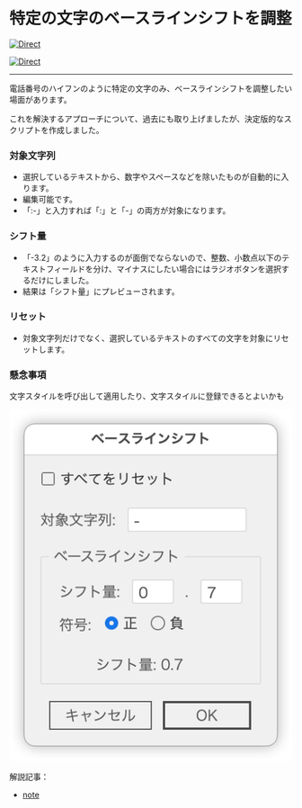 # 特定の文字のベースラインシフトを調整

[![Direct](https://img.shields.io/badge/Direct%20Link-SmartBaselineShifter.jsx-ffcc00.svg)](https://github.com/swwwitch/illustrator-scripts/blob/master/jsx/text/SmartBaselineShifter.jsx)

[![Direct](https://img.shields.io/badge/Back%20to%20home-All%20scripts-cccccc.svg)](https://github.com/swwwitch/illustrator-scripts/blob/master/README.md)

---

電話番号のハイフンのように特定の文字のみ、ベースラインシフトを調整したい場面があります。

これを解決するアプローチについて、過去にも取り上げましたが、決定版的なスクリプトを作成しました。

### 対象文字列

- 選択しているテキストから、数字やスペースなどを除いたものが自動的に入ります。
- 編集可能です。
- 「:-」と入力すれば「:」と「-」の両方が対象になります。

### シフト量

- 「-3.2」のように入力するのが面倒でならないので、整数、小数点以下のテキストフィールドを分け、マイナスにしたい場合にはラジオボタンを選択するだけにしました。
- 結果は「シフト量」にプレビューされます。

### リセット
- 対象文字列だけでなく、選択しているテキストのすべての文字を対象にリセットします。

### 懸念事項
文字スタイルを呼び出して適用したり、文字スタイルに登録できるとよいかも

![](../png/ss-460-584-72-20250629-225731.png)

解説記事：

- [note](https://note.com/dtp_tranist/n/n2e19ad0bdb83)
